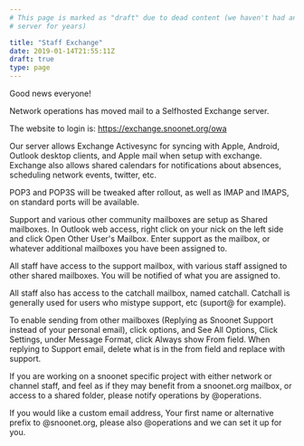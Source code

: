 ```yaml
---
# This page is marked as "draft" due to dead content (we haven't had an Exchange
# server for years)

title: "Staff Exchange"
date: 2019-01-14T21:55:11Z
draft: true
type: page
---
```


Good news everyone!

Network operations has moved mail to a Selfhosted Exchange server.

The website to login is:  https://exchange.snoonet.org/owa

Our server allows Exchange Activesync for syncing with Apple, Android, Outlook desktop clients, and Apple mail when setup with exchange. Exchange also allows shared calendars for notifications about absences, scheduling network events, twitter, etc.

POP3 and POP3S will be tweaked after rollout, as well as IMAP and IMAPS, on standard ports will be available.

Support and various other community mailboxes are setup as Shared mailboxes. In Outlook web access, right click on your nick on the left side and click Open Other User's Mailbox. Enter support as the mailbox, or whatever additional mailboxes you have been assigned to.

All staff have access to the support mailbox, with various staff assigned to other shared mailboxes. You will be notified of what you are assigned to.

All staff also has access to the catchall mailbox, named catchall.  Catchall is generally used for users who mistype support, etc (suport@ for example).

To enable sending from other mailboxes (Replying as Snoonet Support instead of your personal email), click options, and See All Options, Click Settings, under Message Format, click Always show From field. When replying to Support email, delete what is in the from field and replace with support.

If you are working on a snoonet specific project with either network or channel staff, and feel as if they may benefit from a snoonet.org mailbox, or access to a shared folder, please notify operations by @operations.

If you would like a custom email address, Your first name or alternative prefix to @snoonet.org, please also @operations and we can set it up for you.

